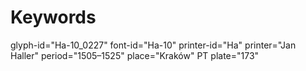 # Keywords
glyph-id="Ha-10_0227"
font-id="Ha-10"
printer-id="Ha"
printer="Jan Haller"
period="1505–1525"
place="Kraków"
PT plate="173"
